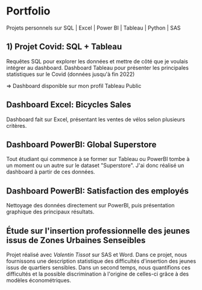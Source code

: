 # Portfolio

Projets personnels sur SQL | Excel | Power BI | Tableau | Python | SAS


## 1) Projet Covid: SQL + Tableau

Requêtes SQL pour explorer les données et mettre de côté que je voulais intégrer au dashboard. 
Dashboard Tableau pour présenter les principales statistiques sur le Covid (données jusqu'à fin 2022)

=> Dashboard disponible sur mon profil Tableau Public

## Dashboard Excel: Bicycles Sales

Dashboard fait sur Excel, présentant les ventes de vélos selon plusieurs critères.


## Dashboard PowerBI: Global Superstore

Tout étudiant qui commence à se former sur Tableau ou PowerBI tombe à un moment ou un autre sur le dataset "Superstore".
J'ai donc réalisé un dashboard à partir de ces données.



## Dashboard PowerBI: Satisfaction des employés

Nettoyage des données directement sur PowerBI, puis présentation graphique des principaux résultats.


## Étude sur l'insertion professionnelle des jeunes issus de Zones Urbaines Senseibles

Projet réalisé avec _Valentin Tissot_ sur SAS et Word.
Dans ce projet, nous fournissons une description statistique des difficultés d'insertion des jeunes issus de quartiers sensibles. 
Dans un second temps, nous quantifions ces difficultés et la possible discrimination à l'origine de celles-ci grâce à des modèles économétriques.
